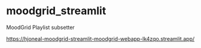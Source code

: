 # moodgrid_streamlit
MoodGrid Playlist subsetter

https://hjoneal-moodgrid-streamlit-moodgrid-webapp-lk4zqo.streamlit.app/
